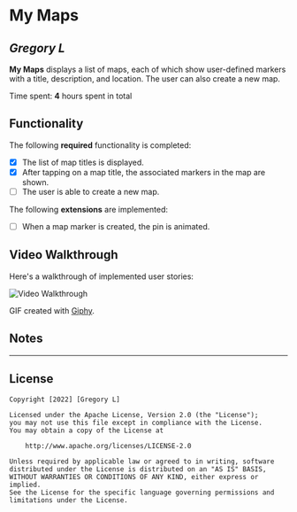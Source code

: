 # My Maps

## *Gregory L*

**My Maps** displays a list of maps, each of which show user-defined markers with a title,
description, and location. The user can also create a new map.

Time spent: **4** hours spent in total

## Functionality

The following **required** functionality is completed:

* [X] The list of map titles is displayed.
* [X] After tapping on a map title, the associated markers in the map are shown.
* [ ] The user is able to create a new map.

The following **extensions** are implemented:

* [ ] When a map marker is created, the pin is animated.

## Video Walkthrough

Here's a walkthrough of implemented user stories:

<img src='https://media.giphy.com/media/lF5uB9dZ5cPsO3r37D/giphy.gif' title='Video Walkthrough' width='' alt='Video Walkthrough' />

GIF created with [Giphy](https://giphy.com).

## Notes

 - - - - -

## License

    Copyright [2022] [Gregory L]

    Licensed under the Apache License, Version 2.0 (the "License");
    you may not use this file except in compliance with the License.
    You may obtain a copy of the License at

        http://www.apache.org/licenses/LICENSE-2.0

    Unless required by applicable law or agreed to in writing, software
    distributed under the License is distributed on an "AS IS" BASIS,
    WITHOUT WARRANTIES OR CONDITIONS OF ANY KIND, either express or implied.
    See the License for the specific language governing permissions and
    limitations under the License.